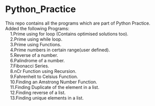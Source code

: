 # Python_Practice
This repo contains all the programs which are part of Python Practice.\
Added the following Programs:\
&nbsp;&nbsp;&nbsp;&nbsp;1.Prime using for loop (Contains optimised solutions too).\
&nbsp;&nbsp;&nbsp;&nbsp;2.Prime using while loop.\
&nbsp;&nbsp;&nbsp;&nbsp;3.Prime using Functions.\
&nbsp;&nbsp;&nbsp;&nbsp;4.Prime numbers in certain range(user defined).\
&nbsp;&nbsp;&nbsp;&nbsp;5.Reverse of a number.\
&nbsp;&nbsp;&nbsp;&nbsp;6.Palindrome of a number.\
&nbsp;&nbsp;&nbsp;&nbsp;7.Fibonacci Series.\
&nbsp;&nbsp;&nbsp;&nbsp;8.nCr Function using Recursion.\
&nbsp;&nbsp;&nbsp;&nbsp;9.Fahrenheit to Celsius Function.\
&nbsp;&nbsp;&nbsp;&nbsp;10.Finding an Amstrong Number Function.\
&nbsp;&nbsp;&nbsp;&nbsp;11.Finding Duplicate of the element in a list.\
&nbsp;&nbsp;&nbsp;&nbsp;12.Finding reverse of a list.\
&nbsp;&nbsp;&nbsp;&nbsp;13.Finding unique elements in a list.
